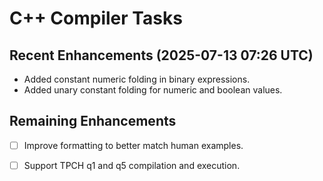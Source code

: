 # C++ Compiler Tasks

## Recent Enhancements (2025-07-13 07:26 UTC)
- Added constant numeric folding in binary expressions.
- Added unary constant folding for numeric and boolean values.

## Remaining Enhancements
- [ ] Improve formatting to better match human examples.
- [ ] Support TPCH q1 and q5 compilation and execution.

